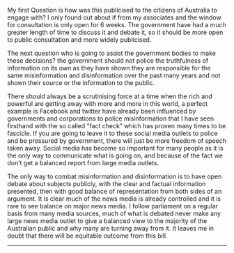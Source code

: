 My first Question is how was this publicised to the citizens of Australia to engage with? I only found
out about if from my associates and the window for consultation is only open for 6 weeks. The
government have had a much greater length of time to discuss it and debate it, so it should be more
open to public consultation and more widely publicised.

The next question who is going to assist the government bodies to make these decisions? the
government should not police the truthfulness of information on its own as they have shown they
are responsible for the same misinformation and disinformation over the past many years and not
shown their source or the information to the public.

There should always be a scrutinising force at a time when the rich and powerful are getting away
with more and more in this world, a perfect example is Facebook and twitter have already been
influenced by governments and corporations to police misinformation that I have seen firsthand with
the so called “fact check” which has proven many times to be fascicle. If you are going to leave it to
these social media outlets to police and be pressured by government, there will just be more
freedom of speech taken away. Social media has become so important for many people as it is the
only way to communicate what is going on, and because of the fact we don’t get a balanced report
from large media outlets.

The only way to combat misinformation and disinformation is to have open debate about subjects
publicly, with the clear and factual information presented, then with good balance of representation
from both sides of an argument. It is clear much of the news media is already controlled and it is rare
to see balance on major news media. I follow parliament on a regular basis from many media
sources, much of what is debated never make any large news media outlet to give a balanced view to
the majority of the Australian public and why many are turning away from it. It leaves me in doubt
that there will be equitable outcome from this bill.


-----

